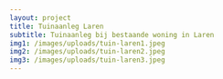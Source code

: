 ```yaml
---
layout: project
title: Tuinaanleg Laren
subtitle: Tuinaanleg bij bestaande woning in Laren
img1: /images/uploads/tuin-laren1.jpeg
img2: /images/uploads/tuin-laren2.jpeg
img3: /images/uploads/tuin-laren3.jpeg
---
```



